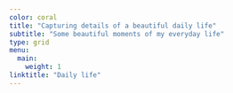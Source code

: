 ```yaml
---
color: coral
title: "Capturing details of a beautiful daily life"
subtitle: "Some beautiful moments of my everyday life"
type: grid
menu:
  main:
    weight: 1
linktitle: "Daily life"
---
```

